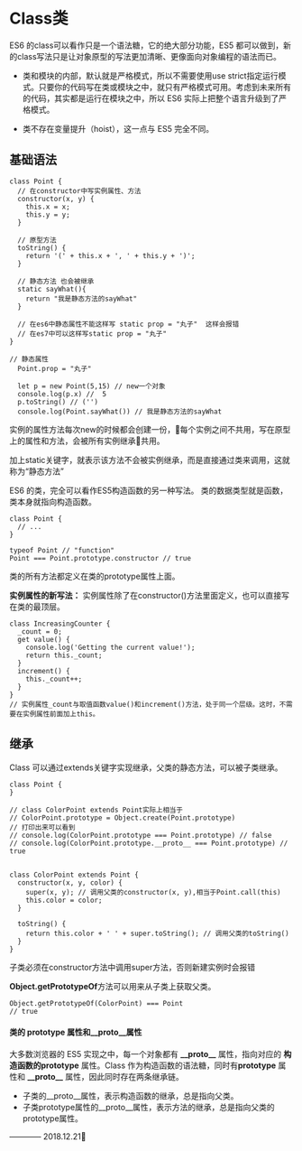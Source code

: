 # Class类

ES6 的class可以看作只是一个语法糖，它的绝大部分功能，ES5 都可以做到，新的class写法只是让对象原型的写法更加清晰、更像面向对象编程的语法而已。

- 类和模块的内部，默认就是严格模式，所以不需要使用use strict指定运行模式。只要你的代码写在类或模块之中，就只有严格模式可用。考虑到未来所有的代码，其实都是运行在模块之中，所以 ES6 实际上把整个语言升级到了严格模式。

- 类不存在变量提升（hoist），这一点与 ES5 完全不同。

## 基础语法

```
class Point {
  // 在constructor中写实例属性、方法
  constructor(x, y) {
    this.x = x;
    this.y = y;
  }

  // 原型方法
  toString() {
    return '(' + this.x + ', ' + this.y + ')';
  }

  // 静态方法 也会被继承
  static sayWhat(){
    return "我是静态方法的sayWhat"
  }

  // 在es6中静态属性不能这样写 static prop = "丸子"  这样会报错
  // 在es7中可以这样写static prop = "丸子"
}

// 静态属性
  Point.prop = "丸子"

  let p = new Point(5,15) // new一个对象
  console.log(p.x) //  5
  p.toString() // ('')
  console.log(Point.sayWhat()) // 我是静态方法的sayWhat

```

实例的属性方法每次new的时候都会创建一份，每个实例之间不共用，写在原型上的属性和方法，会被所有实例继承共用。

加上static关键字，就表示该方法不会被实例继承，而是直接通过类来调用，这就称为“静态方法”



ES6 的类，完全可以看作ES5构造函数的另一种写法。
类的数据类型就是函数，类本身就指向构造函数。
```
class Point {
  // ...
}

typeof Point // "function"
Point === Point.prototype.constructor // true
```
类的所有方法都定义在类的prototype属性上面。

**实例属性的新写法：** 实例属性除了在constructor()方法里面定义，也可以直接写在类的最顶层。
```
class IncreasingCounter {
  _count = 0;
  get value() {
    console.log('Getting the current value!');
    return this._count;
  }
  increment() {
    this._count++;
  }
}
// 实例属性_count与取值函数value()和increment()方法，处于同一个层级。这时，不需要在实例属性前面加上this。
```

## 继承

Class 可以通过extends关键字实现继承，父类的静态方法，可以被子类继承。

```
class Point {
}

// class ColorPoint extends Point实际上相当于
// ColorPoint.prototype = Object.create(Point.prototype)
// 打印出来可以看到
// console.log(ColorPoint.prototype === Point.prototype) // false
// console.log(ColorPoint.prototype.__proto__ === Point.prototype) // true


class ColorPoint extends Point {
  constructor(x, y, color) {
    super(x, y); // 调用父类的constructor(x, y),相当于Point.call(this)
    this.color = color;
  }

  toString() {
    return this.color + ' ' + super.toString(); // 调用父类的toString()
  }
}
```
子类必须在constructor方法中调用super方法，否则新建实例时会报错

**Object.getPrototypeOf**方法可以用来从子类上获取父类。
```
Object.getPrototypeOf(ColorPoint) === Point
// true
```

#### 类的 prototype 属性和__proto__属性

大多数浏览器的 ES5 实现之中，每一个对象都有 **\_\_proto\_\_** 属性，指向对应的 **构造函数的prototype** 属性。Class 作为构造函数的语法糖，同时有**prototype** 属性和 **\_\_proto\_\_** 属性，因此同时存在两条继承链。

-  子类的__proto__属性，表示构造函数的继承，总是指向父类。
-  子类prototype属性的\_\_proto\_\_属性，表示方法的继承，总是指向父类的prototype属性。





———— 2018.12.21